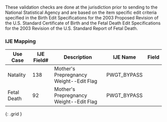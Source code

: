 These validation checks are done at the jurisdiction prior to sending to the National Statistical Agency and are based on the item specific edit criteria specified in the Birth Edit Specifications for the 2003 Proposed Revision of the U.S. Standard Certificate of Birth and the Fetal Death Edit Specifications for the 2003 Revision of the U.S. Standard Report of Fetal Death.
### IJE Mapping

| **Use Case** | **IJE Field#** | **Description** | **IJE Name** | **Field** |
| ------------ | -------------- | --------------- | ------------ | --------- |
| Natality | 138 | Mother's Prepregnancy Weight--Edit Flag | PWGT_BYPASS |  |
| Fetal Death | 92 | Mother's Prepregnancy Weight--Edit Flag | PWGT_BYPASS |  |
{: .grid }
